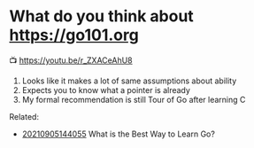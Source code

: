# What do you think about https://go101.org

📺 <https://youtu.be/r_ZXACeAhU8>

1. Looks like it makes a lot of same assumptions about ability
1. Expects you to know what a pointer is already
1. My formal recommendation is still Tour of Go after learning C

Related:

* [20210905144055](/20210905144055/) What is the Best Way to Learn Go?
